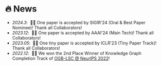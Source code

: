 # 🔥 News
- *2024.3*: &nbsp;🎉🎉 One paper is accepted by SIGIR'24 (Oral & Best Paper Nominee)! Thank all Collaborators!
- *2023.12*: &nbsp;🎉🎉 One paper is accepted by AAAI'24 (Main Tech)! Thank all Collaborators!
- *2023.05*: &nbsp;🎉🎉 One tiny paper is accepted by ICLR'23 (Tiny Paper Track)! Thank all Collaborators!
- *2022.12*: &nbsp;🎉🎉 We won the 2nd Place Winner of Knowledge Graph Completion Track of [OGB-LSC @ NeurIPS 2022](https://ogb.stanford.edu/neurips2022/)!